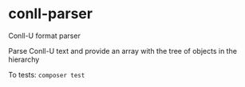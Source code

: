 # conll-parser
Conll-U format parser

Parse Conll-U text and provide an array with the tree of objects in the hierarchy 


To tests:
`composer test`
